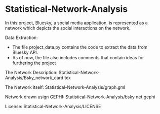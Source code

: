 # Statistical-Network-Analysis
In this project, Bluesky, a social media application, is represented as a network which depicts the social interactions on the network.

Data Extraction:
- The file project_data.py contains the code to extract the data from Bluesky API.
- As of now, the file also includes comments that contain ideas for furthering the project

The Network Description:
Statistical-Network-Analysis/Bsky_network_card.tex

The Network itself:
Statistical-Network-Analysis/graph.gml

Network drawn usign GEPHI:
Statistical-Network-Analysis/bsky net.gephi

License:
Statistical-Network-Analysis/LICENSE
